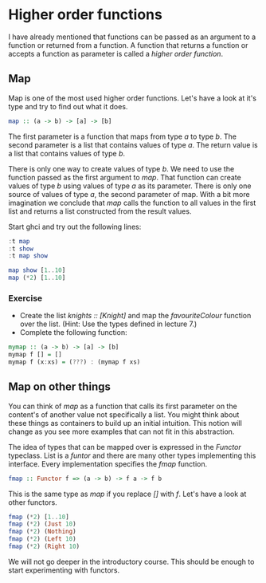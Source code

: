 # Higher order functions

I have already mentioned that functions can be passed as an argument to a
function or returned from a function.  A function that returns a function or
accepts a function as parameter is called a *higher order function*.

## Map

Map is one of the most used higher order functions.  Let's have a look at it's
type and try to find out what it does.

``` haskell
map :: (a -> b) -> [a] -> [b]
```

The first parameter is a function that maps from type *a* to type *b*.  The
second parameter is a list that contains values of type *a*.  The return value
is a list that contains values of type *b*.

There is only one way to create values of type *b*.  We need to use the function
passed as the first argument to *map*.  That function can create values of type
*b* using values of type *a* as its parameter.  There is only one source of
values of type *a*, the second parameter of map.  With a bit more imagination we
conclude that *map* calls the function to all values in the first list and
returns a list constructed from the result values.

Start ghci and try out the following lines:

``` haskell
:t map
:t show
:t map show

map show [1..10]
map (*2) [1..10]
```

### Exercise
 * Create the list *knights :: [Knight]* and map the *favouriteColour* function
   over the list. (Hint: Use the types defined in lecture 7.)
 * Complete the following function:

``` haskell
mymap :: (a -> b) -> [a] -> [b]
mymap f [] = []
mymap f (x:xs) = (???) : (mymap f xs)
```

## Map on other things

You can think of *map* as a function that calls its first parameter on the
content's of another value not specifically a list.  You might think about these
things as containers to build up an initial intuition.  This notion will change
as you see more examples that can not fit in this abstraction.

The idea of types that can be mapped over is expressed in the *Functor*
typeclass.  List is a *funtor* and there are many other types implementing this
interface.  Every implementation specifies the *fmap* function.

``` haskell
fmap :: Functor f => (a -> b) -> f a -> f b
```

This is the same type as *map* if you replace *[]* with *f*.
Let's have a look at other functors.

``` haskell
fmap (*2) [1..10]
fmap (*2) (Just 10)
fmap (*2) (Nothing)
fmap (*2) (Left 10)
fmap (*2) (Right 10)
```

We will not go deeper in the introductory course.  This should be enough to
start experimenting with functors.
